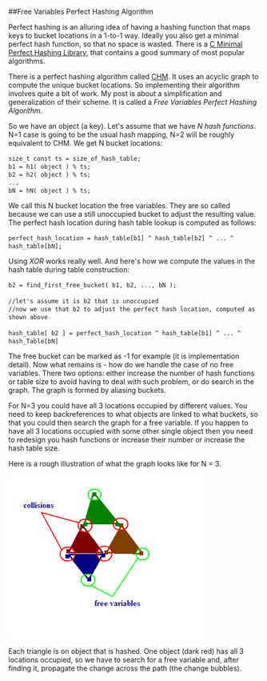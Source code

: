 ##Free Variables Perfect Hashing Algorithm

  Perfect hashing is an alluring idea of having a hashing function that maps keys to 
  bucket locations in a 1-to-1 way. Ideally you also get a minimal perfect hash function,
  so that no space is wasted. There is a [C Minimal Perfect Hashing Library](http://cmph.sourceforge.net/),
  that contains a good summary of most popular algorithms.

  There is a perfect hashing algorithm called [CHM](http://cmph.sourceforge.net/chm.html).
  It uses an acyclic graph to compute the unique bucket locations. So implementing their algorithm involves 
  quite a bit of work. My post is about a simplification and generalization of their scheme. It is called
  a *Free Variables Perfect Hashing Algorithm*.

  So we have an object (a key). Let's assume that we have _N hash functions_. N=1 case is going to be the usual 
  hash mapping, N=2 will be roughly equivalent to CHM.
  We get N bucket locations:

    size_t const ts = size_of_hash_table;
    b1 = h1( object ) % ts; 
    b2 = h2( object ) % ts; 
    ... 
    bN = hN( object ) % ts;

  We call this N bucket location the free variables. They are so called because we can use a still unoccupied
  bucket to adjust the resulting value. The perfect hash location during hash table lookup is computed as follows:

    perfect_hash_location = hash_table[b1] ^ hash_table[b2] ^ ... ^ hash_table[bN];

  Using *XOR* works really well. And here's how we compute the values in the hash table during table construction:

    b2 = find_first_free_bucket( b1, b2, ..., bN ); 
    
    //let's assume it is b2 that is unoccupied
    //now we use that b2 to adjust the perfect hash location, computed as shown above

    hash_table[ b2 ] = perfect_hash_location ^ hash_table[b1] ^ ... ^ hash_Table[bN]
    
  The free bucket can be marked as -1 for example (it is implementation detail). Now what remains is - how do
  we handle the case of no free variables. There two options: either increase the number of hash functions or table 
  size to avoid having to deal with such problem, or do search in the graph.  The graph is formed by aliasing buckets.

  For N=3 you could have all 3 locations occupied by different values. You need to keep backreferences to 
  what objects are linked to what buckets, so that you could then search the graph for a free variable. If you happen 
  to have all 3 locations occupied with some other single object then you need to redesign you hash functions or 
  increase their number or increase the hash table size.

  Here is a rough illustration of what the graph looks like for N = 3.
  
  ![](images/free-variables-N3.png "Free Variables Algorithm for N=3")

  Each triangle is on object that is hashed. One object (dark red) has all 3 locations occupied, so we have
  to search for a free variable and, after finding it, propagate the change across the path (the change bubbles).


